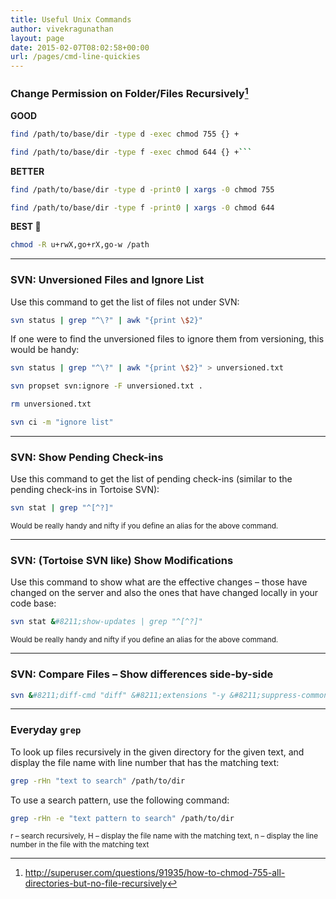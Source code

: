 ```yaml
---
title: Useful Unix Commands
author: vivekragunathan
layout: page
date: 2015-02-07T08:02:58+00:00
url: /pages/cmd-line-quickies
---
```


### Change Permission on Folder/Files Recursively[^1]

**GOOD**


```bash
find /path/to/base/dir -type d -exec chmod 755 {} +

find /path/to/base/dir -type f -exec chmod 644 {} +```
```

**BETTER**

```bash
find /path/to/base/dir -type d -print0 | xargs -0 chmod 755

find /path/to/base/dir -type f -print0 | xargs -0 chmod 644
```

**BEST 🙂**

```bash
chmod -R u+rwX,go+rX,go-w /path
```

* * *

### SVN: Unversioned Files and Ignore List

Use this command to get the list of files not under SVN:

```bash
svn status | grep "^\?" | awk "{print \$2}"
```

If one were to find the unversioned files to ignore them from versioning, this would be handy:

```bash
svn status | grep "^\?" | awk "{print \$2}" > unversioned.txt

svn propset svn:ignore -F unversioned.txt .

rm unversioned.txt

svn ci -m "ignore list"
```

* * *

### SVN: Show Pending Check-ins

Use this command to get the list of pending check-ins (similar to the pending check-ins in Tortoise SVN):

```bash
svn stat | grep "^[^?]"
```

<small>Would be really handy and nifty if you define an alias for the above command.</small>

* * *

### SVN: (Tortoise SVN like) Show Modifications

Use this command to show what are the effective changes &#8211; those have changed on the server and also the ones that have changed locally in your code base:

```bash
svn stat &#8211;show-updates | grep "^[^?]"
```

<small>Would be really handy and nifty if you define an alias for the above command.</small>

* * *

### SVN: Compare Files &#8211; Show differences side-by-side

```bash
svn &#8211;diff-cmd "diff" &#8211;extensions "-y &#8211;suppress-common-lines" diff
```

* * *

### Everyday `grep`

To look up files recursively in the given directory for the given text, and display the file name with line number that has the matching text:

```bash
grep -rHn "text to search" /path/to/dir
```

To use a search pattern, use the following command:

```bash
grep -rHn -e "text pattern to search" /path/to/dir
```

<small>r &#8211; search recursively, H &#8211; display the file name with the matching text, n &#8211; display the line number in the file with the matching text</small>

[^1]: http://superuser.com/questions/91935/how-to-chmod-755-all-directories-but-no-file-recursively
